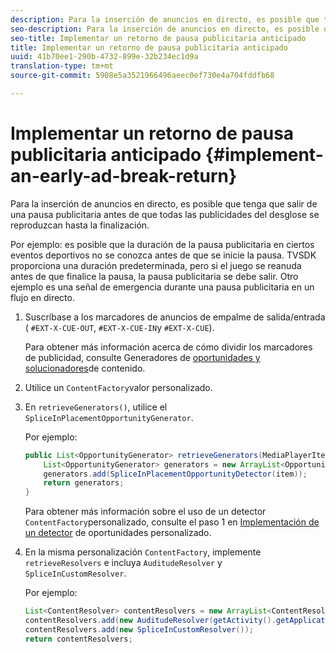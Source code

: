 ```yaml
---
description: Para la inserción de anuncios en directo, es posible que tenga que salir de una pausa publicitaria antes de que todas las publicidades del desglose se reproduzcan hasta la finalización.
seo-description: Para la inserción de anuncios en directo, es posible que tenga que salir de una pausa publicitaria antes de que todas las publicidades del desglose se reproduzcan hasta la finalización.
seo-title: Implementar un retorno de pausa publicitaria anticipado
title: Implementar un retorno de pausa publicitaria anticipado
uuid: 41b70ee1-290b-4732-899e-32b234ec1d9a
translation-type: tm+mt
source-git-commit: 5908e5a3521966496aeec0ef730e4a704fddfb68

---
```



# Implementar un retorno de pausa publicitaria anticipado {#implement-an-early-ad-break-return}

Para la inserción de anuncios en directo, es posible que tenga que salir de una pausa publicitaria antes de que todas las publicidades del desglose se reproduzcan hasta la finalización.

Por ejemplo: es posible que la duración de la pausa publicitaria en ciertos eventos deportivos no se conozca antes de que se inicie la pausa. TVSDK proporciona una duración predeterminada, pero si el juego se reanuda antes de que finalice la pausa, la pausa publicitaria se debe salir. Otro ejemplo es una señal de emergencia durante una pausa publicitaria en un flujo en directo.

1. Suscríbase a los marcadores de anuncios de empalme de salida/entrada ( `#EXT-X-CUE-OUT`, `#EXT-X-CUE-IN`y `#EXT-X-CUE`).

   Para obtener más información acerca de cómo dividir los marcadores de publicidad, consulte Generadores de [oportunidades y solucionadores](../../../tvsdk-1.4-for-android/content-resolver/android-1.4-content-resolver-about.md)de contenido.
1. Utilice un `ContentFactory`valor personalizado.
1. En `retrieveGenerators()`, utilice el `SpliceInPlacementOpportunityGenerator`.

   Por ejemplo:

   ```java
   public List<OpportunityGenerator> retrieveGenerators(MediaPlayerItem item) { 
       List<OpportunityGenerator> generators = new ArrayList<OpportunityGenerator>(); 
       generators.add(SpliceInPlacementOpportunityDetector(item)); 
       return generators; 
   }
   ```

   Para obtener más información sobre el uso de un detector `ContentFactory`personalizado, consulte el paso 1 en [Implementación de un detector](../../../tvsdk-1.4-for-android/content-resolver/android-1.4-opp-detector-impl.md) de oportunidades personalizado.

1. En la misma personalización `ContentFactory`, implemente `retrieveResolvers` e incluya `AuditudeResolver` y `SpliceInCustomResolver`.

   Por ejemplo:

   ```java
   List<ContentResolver> contentResolvers = new ArrayList<ContentResolver>(); 
   contentResolvers.add(new AuditudeResolver(getActivity().getApplicationContext())); 
   contentResolvers.add(new SpliceInCustomResolver()); 
   return contentResolvers;
   ```

